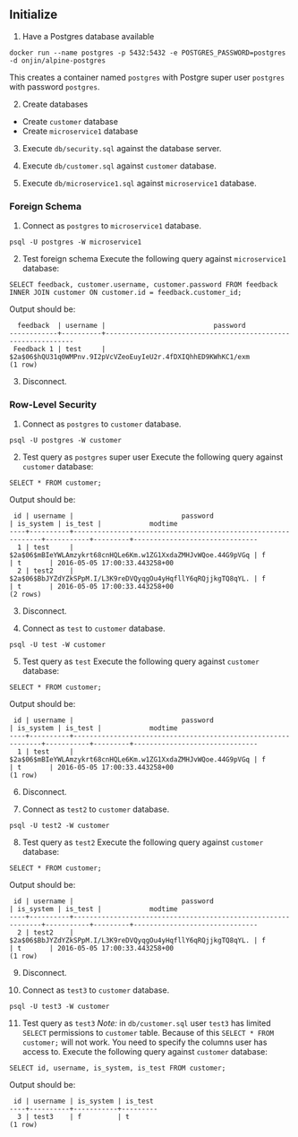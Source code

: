 ## Initialize
1) Have a Postgres database available
```
docker run --name postgres -p 5432:5432 -e POSTGRES_PASSWORD=postgres -d onjin/alpine-postgres
```
This creates a container named `postgres` with Postgre super user `postgres` with password `postgres`.

2) Create databases
* Create `customer` database
* Create `microservice1` database

3) Execute `db/security.sql` against the database server.

4) Execute `db/customer.sql` against `customer` database.

5) Execute `db/microservice1.sql` against `microservice1` database.

### Foreign Schema
1) Connect as `postgres` to `microservice1` database.
```
psql -U postgres -W microservice1
```

2) Test foreign schema
Execute the following query against `microservice1` database:
```
SELECT feedback, customer.username, customer.password FROM feedback INNER JOIN customer ON customer.id = feedback.customer_id;
```

Output should be:
```
  feedback  | username |                           password
------------+----------+--------------------------------------------------------------
 Feedback 1 | test     | $2a$06$hQU31q0WMPnv.9I2pVcVZeoEuyIeU2r.4fDXIQhhED9KWhKC1/exm
(1 row)
```

3) Disconnect.

### Row-Level Security
1) Connect as `postgres` to `customer` database.
```
psql -U postgres -W customer
```

2) Test query as `postgres` super user
Execute the following query against `customer` database:
```
SELECT * FROM customer;
```

Output should be:
```
 id | username |                           password                           | is_system | is_test |            modtime
----+----------+--------------------------------------------------------------+-----------+---------+-------------------------------
  1 | test     | $2a$06$mBIeYWLAmzykrt68cnHQLe6Km.w1ZG1XxdaZMHJvWQoe.44G9pVGq | f         | t       | 2016-05-05 17:00:33.443258+00
  2 | test2    | $2a$06$BbJYZdYZkSPpM.I/L3K9reDVQyqgOu4yHqfllY6qRQjjkgTQ8qYL. | f         | t       | 2016-05-05 17:00:33.443258+00
(2 rows)
```

3) Disconnect.

4) Connect as `test` to `customer` database.
```
psql -U test -W customer
```

5) Test query as `test`
Execute the following query against `customer` database:
```
SELECT * FROM customer;
```

Output should be:
```
 id | username |                           password                           | is_system | is_test |            modtime
----+----------+--------------------------------------------------------------+-----------+---------+-------------------------------
  1 | test     | $2a$06$mBIeYWLAmzykrt68cnHQLe6Km.w1ZG1XxdaZMHJvWQoe.44G9pVGq | f         | t       | 2016-05-05 17:00:33.443258+00
(1 row)
```

6) Disconnect.

7) Connect as `test2` to `customer` database.
```
psql -U test2 -W customer
```
8) Test query as `test2`
Execute the following query against `customer` database:
```
SELECT * FROM customer;
```

Output should be:
```
 id | username |                           password                           | is_system | is_test |            modtime
----+----------+--------------------------------------------------------------+-----------+---------+-------------------------------
  2 | test2    | $2a$06$BbJYZdYZkSPpM.I/L3K9reDVQyqgOu4yHqfllY6qRQjjkgTQ8qYL. | f         | t       | 2016-05-05 17:00:33.443258+00
(1 row)
```

9) Disconnect.

10) Connect as `test3` to `customer` database.
```
psql -U test3 -W customer
```

11) Test query as `test3`
*Note:* in `db/customer.sql` user `test3` has limited `SELECT` permissions to `customer` table. Because of this `SELECT * FROM customer;` will not work. You need to specify the columns user has access to.
Execute the following query against `customer` database:
```
SELECT id, username, is_system, is_test FROM customer;
```

Output should be:
```
 id | username | is_system | is_test
----+----------+-----------+---------
  3 | test3    | f         | t
(1 row)
```
